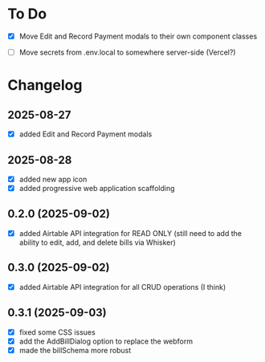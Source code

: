 # To Do

- [x] Move Edit and Record Payment modals to their own component classes

- [ ] Move secrets from .env.local to somewhere server-side (Vercel?)

# Changelog

## 2025-08-27

- [x] added Edit and Record Payment modals

## 2025-08-28

- [x] added new app icon
- [x] added progressive web application scaffolding

## 0.2.0 (2025-09-02)

- [x] added Airtable API integration for READ ONLY (still need to add the ability to edit, add, and delete bills via Whisker)

## 0.3.0 (2025-09-02)

- [x] added Airtable API integration for all CRUD operations (I think)

## 0.3.1 (2025-09-03)

- [x] fixed some CSS issues
- [x] add the AddBillDialog option to replace the webform
- [x] made the billSchema more robust